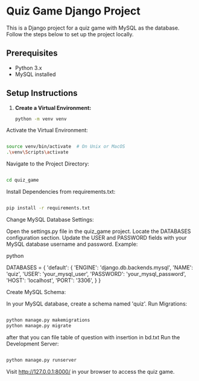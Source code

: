 # Quiz Game Django Project

This is a Django project for a quiz game with MySQL as the database. Follow the steps below to set up the project locally.

## Prerequisites

- Python 3.x
- MySQL installed

## Setup Instructions

1. **Create a Virtual Environment:**
   ```bash
   python -m venv venv

Activate the Virtual Environment:

 ```bash

source venv/bin/activate  # On Unix or MacOS
.\venv\Scripts\activate 
 ```
Navigate to the Project Directory:

 ```bash

cd quiz_game
 ```
Install Dependencies from requirements.txt:

 ```bash

pip install -r requirements.txt
 ```

Change MySQL Database Settings:

Open the settings.py file in the quiz_game project.
Locate the DATABASES configuration section.
Update the USER and PASSWORD fields with your MySQL database username and password.
Example:

python

DATABASES = {
    'default': {
        'ENGINE': 'django.db.backends.mysql',
        'NAME': 'quiz',
        'USER': 'your_mysql_user',
        'PASSWORD': 'your_mysql_password',
        'HOST': 'localhost',
        'PORT': '3306',
    }
}

Create MySQL Schema:

In your MySQL database, create a schema named 'quiz'.
Run Migrations:

 ```bash

python manage.py makemigrations
python manage.py migrate
 ```
after that  you can file table of question  with insertion  in bd.txt
Run the Development Server:

 ```bash

python manage.py runserver
 ```
Visit http://127.0.0.1:8000/ in your browser to access the quiz game.
